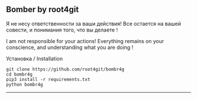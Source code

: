 Bomber by root4git
-------------------------------------------------------------
Я не несу ответственности за ваши действия!
Все остается на вашей совести, и понимания того, что вы делаете !

I am not responsible for your actions!
Everything remains on your conscience, and understanding what you are doing !

Установка / Installation 
```
git clone https://github.com/root4git/bombr4g
cd bombr4g
pip3 install -r requirements.txt
python bombr4g
```
-------------------------------------------------------------
